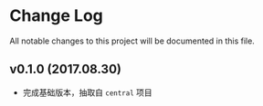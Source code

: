 # Change Log
All notable changes to this project will be documented in this file.

## v0.1.0 (2017.08.30)

- 完成基础版本，抽取自 `central` 项目


